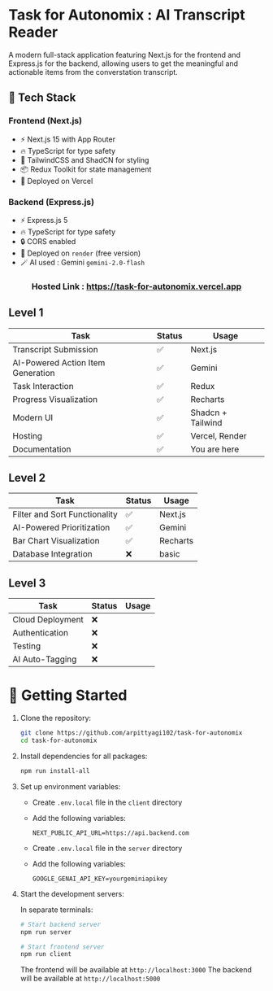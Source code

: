 # Task for Autonomix : AI Transcript Reader

A modern full-stack application featuring Next.js for the frontend and Express.js for the backend, allowing users to get the meaningful and actionable items from the converstation transcript.

## 🚀 Tech Stack

### Frontend (Next.js)

- ⚡️ Next.js 15 with App Router
- 🔥 TypeScript for type safety
- 🎨 TailwindCSS and ShadCN for styling
- 📦 Redux Toolkit for state management
- 🎯 Deployed on Vercel

### Backend (Express.js)

- ⚡️ Express.js 5
- 🔥 TypeScript for type safety
- 🔒 CORS enabled
- 🎯 Deployed on `render` (free version)
- 🪄 AI used : Gemini `gemini-2.0-flash`

<h3 align="center">Hosted Link : <a href="https://task-for-autonomix.vercel.app">https://task-for-autonomix.vercel.app</a></h3>


## Level 1


| Task                              | Status    | Usage             |
| --------                          | -------   | -------           |
| Transcript Submission             |   ✅     | Next.js            |
| AI-Powered Action Item Generation |   ✅     | Gemini             |
| Task Interaction                  |   ✅     | Redux              |
| Progress Visualization            |   ✅     | Recharts           |
| Modern UI                         |   ✅     | Shadcn + Tailwind  |
| Hosting                           |   ✅     | Vercel, Render     |
| Documentation                     |   ✅     | You are here       |

## Level 2

| Task                              | Status    | Usage             |
| --------                          | -------   | -------           |
| Filter and Sort Functionality     |   ✅     | Next.js            |
| AI-Powered Prioritization         |   ✅     | Gemini             |
| Bar Chart Visualization           |   ✅     | Recharts           |
| Database Integration              |   ❌     | basic              |

## Level 3

| Task                              | Status    | Usage             |
| --------                          | -------   | -------           |
| Cloud Deployment                  |   ❌     |                   |
| Authentication                    |   ❌     |                   |
| Testing                           |   ❌     |                   |
| AI Auto-Tagging                   |   ❌     |                   |

# 🚀 Getting Started

1. Clone the repository:

   ```bash
   git clone https://github.com/arpittyagi102/task-for-autonomix
   cd task-for-autonomix
   ```

2. Install dependencies for all packages:

   ```bash
   npm run install-all
   ```

3. Set up environment variables:

   - Create `.env.local` file in the `client` directory
   - Add the following variables:
     ```
     NEXT_PUBLIC_API_URL=https://api.backend.com
     ```

   - Create `.env.local` file in the `server` directory
   - Add the following variables:
     ```
     GOOGLE_GENAI_API_KEY=yourgeminiapikey
     ```


4. Start the development servers:

   In separate terminals:

   ```bash
   # Start backend server
   npm run server

   # Start frontend server
   npm run client
   ```

   The frontend will be available at `http://localhost:3000`
   The backend will be available at `http://localhost:5000`
